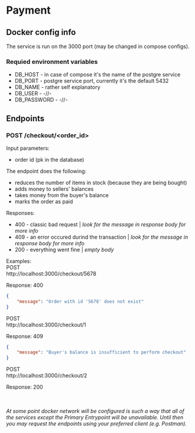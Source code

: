 # Payment
## Docker config info
The service is run on the 3000 port (may be changed in compose configs). 

### Requied environment variables
- DB_HOST - in case of compose it's the name of the postgre service
- DB_PORT - postgre service port, currently it's the default 5432
- DB_NAME - rather self explanatory
- DB_USER - -//-
- DB_PASSWORD - -//-

## Endpoints
### POST /checkout/<order_id>

Input parameters:
- order id (pk in the database)

The endpoint does the following:
- reduces the number of items in stock (because they are being bought)
- adds money to sellers' balances
- takes money from the buyer's balance
- marks the order as paid

Responses:
- 400 - classic bad request | *look for the message in response body for more info*
- 409 - an error occured durind the transaction | *look for the message in response body for more info*
- 200 - everything went fine | *empty body*

Examples:<br>
POST<br>
http://localhost:3000/checkout/5678<br>

Response:
400
```json
{
    "message": "Order with id '5678' does not exist"
}
```

POST<br>
http://localhost:3000/checkout/1<br>

Response:
409
```json
{
    "message": "Buyer's balance is insufficient to perform checkout"
}
```

POST<br>
http://localhost:3000/checkout/2<br>

Response:
200

<br><br>*At some point docker network will be configured is such a way that all of the services except the Primary Entrypoint will be unavailable. Until then you may request the endpoints using your preferred client (e.g. Postman).*
